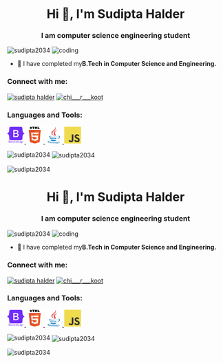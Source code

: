 <h1 align="center">Hi 👋, I'm Sudipta Halder</h1>
<h3 align="center">I am computer science engineering student</h3>
<img align="right"alt="coding"width="400"src="https://user-images.githubusercontent.com/55389276/140866485-8fb1c876-9a8f-4d6a-98dc-08c4981eaf70.gif">
<p align="left"> <img src="https://komarev.com/ghpvc/?username=sudipta2034&label=Profile%20views&color=0e75b6&style=flat" alt="sudipta2034" /> </p>

- 🌱 I have completed my**B.Tech in Computer Science and Engineering.**

<h3 align="left">Connect with me:</h3>
<p align="left">
<a href="https://fb.com/sudipta halder" target="blank"><img align="center" src="https://raw.githubusercontent.com/rahuldkjain/github-profile-readme-generator/master/src/images/icons/Social/facebook.svg" alt="sudipta halder" height="30" width="40" /></a>
<a href="https://instagram.com/chi___r___koot" target="blank"><img align="center" src="https://raw.githubusercontent.com/rahuldkjain/github-profile-readme-generator/master/src/images/icons/Social/instagram.svg" alt="chi___r___koot" height="30" width="40" /></a>
</p>

<h3 align="left">Languages and Tools:</h3>
<p align="left"> <a href="https://getbootstrap.com" target="_blank" rel="noreferrer"> <img src="https://raw.githubusercontent.com/devicons/devicon/master/icons/bootstrap/bootstrap-plain-wordmark.svg" alt="bootstrap" width="40" height="40"/> </a> <a href="https://www.w3.org/html/" target="_blank" rel="noreferrer"> <img src="https://raw.githubusercontent.com/devicons/devicon/master/icons/html5/html5-original-wordmark.svg" alt="html5" width="40" height="40"/> </a> <a href="https://www.java.com" target="_blank" rel="noreferrer"> <img src="https://raw.githubusercontent.com/devicons/devicon/master/icons/java/java-original.svg" alt="java" width="40" height="40"/> </a> <a href="https://developer.mozilla.org/en-US/docs/Web/JavaScript" target="_blank" rel="noreferrer"> <img src="https://raw.githubusercontent.com/devicons/devicon/master/icons/javascript/javascript-original.svg" alt="javascript" width="40" height="40"/> </a> </p>

<p><img align="left" src="https://github-readme-stats.vercel.app/api/top-langs?username=sudipta2034&show_icons=true&locale=en&layout=compact" alt="sudipta2034" /></p>

<p>&nbsp;<img align="center" src="https://github-readme-stats.vercel.app/api?username=sudipta2034&show_icons=true&locale=en" alt="sudipta2034" /></p>

<p><img align="center" src="https://github-readme-streak-stats.herokuapp.com/?user=sudipta2034&" alt="sudipta2034" /></p><h1 align="center">Hi 👋, I'm Sudipta Halder</h1>
<h3 align="center">I am computer science engineering student</h3>
<img align="right"alt="coding"width="400"src="https://user-images.githubusercontent.com/55389276/140866485-8fb1c876-9a8f-4d6a-98dc-08c4981eaf70.gif">
<p align="left"> <img src="https://komarev.com/ghpvc/?username=sudipta2034&label=Profile%20views&color=0e75b6&style=flat" alt="sudipta2034" /> </p>

- 🌱 I have completed my**B.Tech in Computer Science and Engineering.**

<h3 align="left">Connect with me:</h3>
<p align="left">
<a href="https://fb.com/sudipta halder" target="blank"><img align="center" src="https://raw.githubusercontent.com/rahuldkjain/github-profile-readme-generator/master/src/images/icons/Social/facebook.svg" alt="sudipta halder" height="30" width="40" /></a>
<a href="https://instagram.com/chi___r___koot" target="blank"><img align="center" src="https://raw.githubusercontent.com/rahuldkjain/github-profile-readme-generator/master/src/images/icons/Social/instagram.svg" alt="chi___r___koot" height="30" width="40" /></a>
</p>

<h3 align="left">Languages and Tools:</h3>
<p align="left"> <a href="https://getbootstrap.com" target="_blank" rel="noreferrer"> <img src="https://raw.githubusercontent.com/devicons/devicon/master/icons/bootstrap/bootstrap-plain-wordmark.svg" alt="bootstrap" width="40" height="40"/> </a> <a href="https://www.w3.org/html/" target="_blank" rel="noreferrer"> <img src="https://raw.githubusercontent.com/devicons/devicon/master/icons/html5/html5-original-wordmark.svg" alt="html5" width="40" height="40"/> </a> <a href="https://www.java.com" target="_blank" rel="noreferrer"> <img src="https://raw.githubusercontent.com/devicons/devicon/master/icons/java/java-original.svg" alt="java" width="40" height="40"/> </a> <a href="https://developer.mozilla.org/en-US/docs/Web/JavaScript" target="_blank" rel="noreferrer"> <img src="https://raw.githubusercontent.com/devicons/devicon/master/icons/javascript/javascript-original.svg" alt="javascript" width="40" height="40"/> </a> </p>

<p><img align="left" src="https://github-readme-stats.vercel.app/api/top-langs?username=sudipta2034&show_icons=true&locale=en&layout=compact" alt="sudipta2034" /></p>

<p>&nbsp;<img align="center" src="https://github-readme-stats.vercel.app/api?username=sudipta2034&show_icons=true&locale=en" alt="sudipta2034" /></p>

<p><img align="center" src="https://github-readme-streak-stats.herokuapp.com/?user=sudipta2034&" alt="sudipta2034" /></p>
